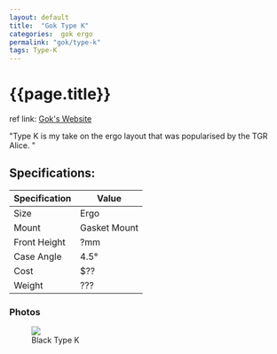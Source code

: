 ```yaml
---
layout: default
title:  "Gok Type K"
categories:  gok ergo
permalink: "gok/type-k"
tags: Type-K
---
```

# {{page.title}}

ref link: [Gok's Website](https://www.gok.design/type-k)

"Type K is my take on the ergo layout that was popularised by the TGR Alice.
"

## Specifications:

| Specification | Value |
|---|---|
| Size | Ergo |
| Mount | Gasket Mount |
| Front Height | ?mm |
| Case Angle | 4.5° |
| Cost | $?? |
| Weight | ??? |

### Photos
<figure>
  <img src="{{ 'assets/images/gok/type-k/black-type-k.png' | relative_url }}">
  <figcaption>Black Type K</figcaption>
</figure>
